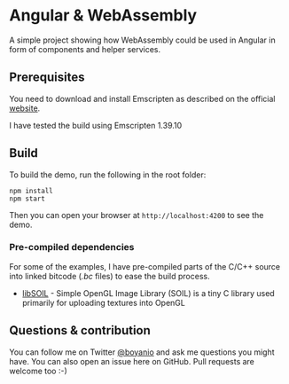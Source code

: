 # Angular & WebAssembly

A simple project showing how WebAssembly could be used in Angular in form of components and helper services.

## Prerequisites

You need to download and install Emscripten as described on the official [website](http://kripken.github.io/emscripten-site/docs/getting_started/downloads.html).

I have tested the build using Emscripten 1.39.10

## Build

To build the demo, run the following in the root folder:

```
npm install
npm start
```

Then you can open your browser at `http://localhost:4200` to see the demo.

### Pre-compiled dependencies

For some of the examples, I have pre-compiled parts of the C/C++ source into linked bitcode (*.bc* files) to ease the build process.

+ [libSOIL](https://github.com/boyanio/SOIL-wasm) - Simple OpenGL Image Library (SOIL) is a tiny C library used primarily for uploading textures into OpenGL

## Questions & contribution

You can follow me on Twitter [@boyanio](https://twitter.com/boyanio) and ask me questions you might have. You can also open an issue here on GitHub. Pull requests are welcome too :-)
